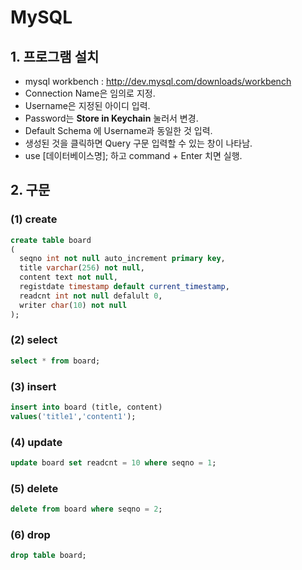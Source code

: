 # MySQL
## 1. 프로그램 설치
* mysql workbench : http://dev.mysql.com/downloads/workbench
* Connection Name은 임의로 지정.
* Username은 지정된 아이디 입력.
* Password는 **Store in Keychain** 눌러서 변경.
* Default Schema 에 Username과 동일한 것 입력.
* 생성된 것을 클릭하면 Query 구문 입력할 수 있는 창이 나타남.
* use [데이터베이스명]; 하고 command + Enter 치면 실행.

## 2. 구문
### (1) create
~~~~sql
create table board
(
  seqno int not null auto_increment primary key, 
  title varchar(256) not null, 
  content text not null,
  registdate timestamp default current_timestamp, 
  readcnt int not null defalult 0,
  writer char(10) not null
);
~~~~

### (2) select
~~~~sql
select * from board;
~~~~

### (3) insert
~~~~sql
insert into board (title, content)
values('title1','content1');
~~~~

### (4) update
~~~~sql
update board set readcnt = 10 where seqno = 1;
~~~~

### (5) delete
~~~~sql
delete from board where seqno = 2;
~~~~

### (6) drop
~~~~sql
drop table board;
~~~~

